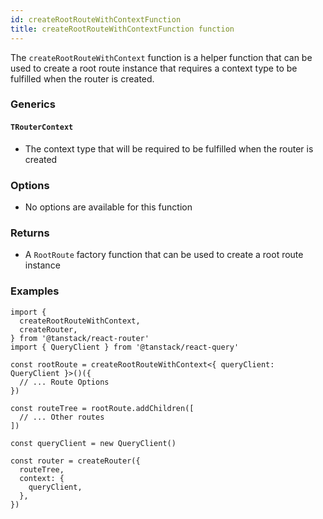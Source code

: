 ```yaml
---
id: createRootRouteWithContextFunction
title: createRootRouteWithContextFunction function
---
```


The `createRootRouteWithContext` function is a helper function that can be used to create a root route instance that requires a context type to be fulfilled when the router is created.

### Generics

#### `TRouterContext`

- The context type that will be required to be fulfilled when the router is created

### Options

- No options are available for this function

### Returns

- A `RootRoute` factory function that can be used to create a root route instance

### Examples

```tsx
import {
  createRootRouteWithContext,
  createRouter,
} from '@tanstack/react-router'
import { QueryClient } from '@tanstack/react-query'

const rootRoute = createRootRouteWithContext<{ queryClient: QueryClient }>()({
  // ... Route Options
})

const routeTree = rootRoute.addChildren([
  // ... Other routes
])

const queryClient = new QueryClient()

const router = createRouter({
  routeTree,
  context: {
    queryClient,
  },
})
```
